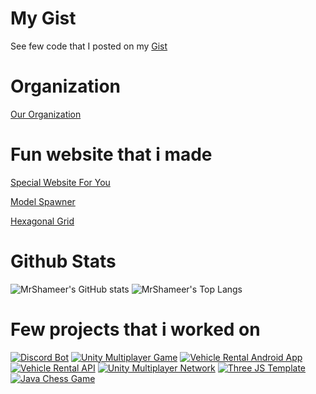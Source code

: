 
# My Gist
See few code that I posted on my [Gist](https://gist.github.com/MrShameer)


# Organization
[Our Organization](https://github.com/lepak-xyz)


# Fun website that i made
[Special Website For You](http://foryou.lepak.xyz/)

[Model Spawner](http://lrgs.ftsm.ukm.my/users/a173586/mypt4/login.php)

[Hexagonal Grid](https://mrshameer.github.io/ThreeJS-WebGL-Template/HexagonGrid/)


# Github Stats
![MrShameer's GitHub stats](https://github-readme-stats.vercel.app/api?username=MrShameer&show_icons=true&theme=gruvbox_light&hide_border=false)
![MrShameer's Top Langs](https://github-readme-stats.vercel.app/api/top-langs/?username=MrShameer&langs_count=10&theme=gruvbox_light&layout=compact)


# Few projects that i worked on

[![Discord Bot](https://github-readme-stats.vercel.app/api/pin/?username=MrShameer&repo=DiscordMemeSound)](https://github.com/MrShameer/DiscordMemeSound)
[![Unity Multiplayer Game](https://github-readme-stats.vercel.app/api/pin/?username=MrShameer&repo=MLAPI-Game-Client)](https://github.com/MrShameer/MLAPI-Game-Client)
[![Vehicle Rental Android App](https://github-readme-stats.vercel.app/api/pin/?username=MrShameer&repo=Vroom)](https://github.com/MrShameer/Vroom)
[![Vehicle Rental API](https://github-readme-stats.vercel.app/api/pin/?username=MrShameer&repo=vroom-api)](https://github.com/MrShameer/vroom-api)
[![Unity Multiplayer Network](https://github-readme-stats.vercel.app/api/pin/?username=MrShameer&repo=TheWall)](https://github.com/MrShameer/TheWall)
[![Three JS Template](https://github-readme-stats.vercel.app/api/pin/?username=MrShameer&repo=ThreeJS-WebGL-Template)](https://github.com/MrShameer/ThreeJS-WebGL-Template)
[![Java Chess Game](https://github-readme-stats.vercel.app/api/pin/?username=MrShameer&repo=Chess-Concept)](https://github.com/MrShameer/Chess-Concept)
